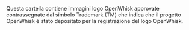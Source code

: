 Questa cartella contiene immagini logo OpenWhisk approvate contrassegnate dal simbolo Trademark (TM)
che indica che il progetto OpenWhisk è stato depositato per la registrazione del logo OpenWhisk. 

